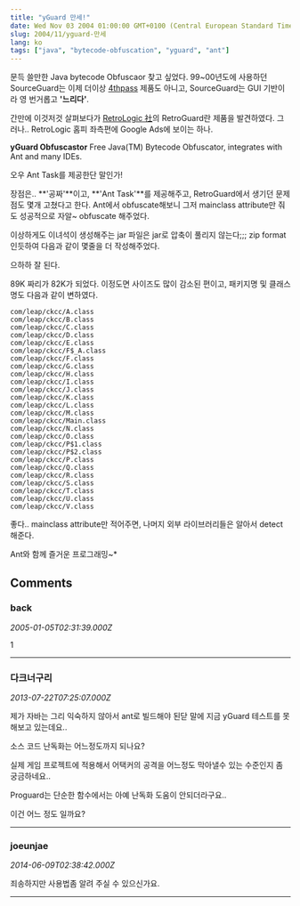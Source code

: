```yaml
---
title: "yGuard 만세!"
date: Wed Nov 03 2004 01:00:00 GMT+0100 (Central European Standard Time)
slug: 2004/11/yguard-만세
lang: ko
tags: ["java", "bytecode-obfuscation", "yguard", "ant"]
---
```


문득 쓸만한 Java bytecode Obfuscaor 찾고 싶었다.
99~00년도에 사용하던 SourceGuard는 이제 더이상 [4thpass](http://www.4thpass.com/) 제품도 아니고,
SourceGuard는 GUI 기반이라 영 번거롭고 **'느리다'**.

간만에 이것저것 살펴보다가 [RetroLogic 社](http://www.retrologic.com)의 RetroGuard란 
제품을 발견하였다. 그러나.. RetroLogic 홈피 좌측편에 Google Ads에 
보이는 하나. 

**yGuard Obfuscastor**
Free Java(TM) Bytecode Obfuscator, integrates with Ant and many IDEs.

오우 Ant Task를 제공한단 말인가!

장점은.. **'공짜'**이고, **'Ant Task'**를 제공해주고, RetroGuard에서
생기던 문제점도 몇개 고쳤다고 한다. Ant에서 obfuscate해보니 
그저 mainclass attribute만 줘도 성공적으로 자알~ obfuscate 해주었다.

   

이상하게도 이녀석이 생성해주는 jar 파일은 jar로 압축이 풀리지 않는다;;;
zip format 인듯하여 다음과 같이 몇줄을 더 작성해주었다.

으하하 잘 된다.

89K 짜리가 82K가 되었다. 이정도면 사이즈도 많이 감소된 편이고,
패키지명 및 클래스명도 다음과 같이 변하였다.

```
com/leap/ckcc/A.class
com/leap/ckcc/B.class
com/leap/ckcc/C.class
com/leap/ckcc/D.class
com/leap/ckcc/E.class
com/leap/ckcc/F$_A.class
com/leap/ckcc/F.class
com/leap/ckcc/G.class
com/leap/ckcc/H.class
com/leap/ckcc/I.class
com/leap/ckcc/J.class
com/leap/ckcc/K.class
com/leap/ckcc/L.class
com/leap/ckcc/M.class
com/leap/ckcc/Main.class
com/leap/ckcc/N.class
com/leap/ckcc/O.class
com/leap/ckcc/P$1.class
com/leap/ckcc/P$2.class
com/leap/ckcc/P.class
com/leap/ckcc/Q.class
com/leap/ckcc/R.class
com/leap/ckcc/S.class
com/leap/ckcc/T.class
com/leap/ckcc/U.class
com/leap/ckcc/V.class
```

좋다.. mainclass attribute만 적어주면, 나머지 외부 라이브러리들은
알아서 detect 해준다.

Ant와 함께 즐거운 프로그래밍~*

## Comments

### back
*2005-01-05T02:31:39.000Z*

1

---

### 다크너구리
*2013-07-22T07:25:07.000Z*

제가 자바는 그리 익숙하지 않아서 ant로 빌드해야 된닫 말에 지금 yGuard 테스트를 못해보고 있는데요..

소스 코드 난독화는 어느정도까지 되나요?

실제 게임 프로젝트에 적용해서 어택커의 공격을 어느정도 막아낼수 있는 수준인지 좀 궁금하네요..

Proguard는 단순한 함수에서는 아예 난독화 도움이 안되더라구요..

이건 어느 정도 일까요?

---

### joeunjae
*2014-06-09T02:38:42.000Z*

죄송하지만 사용법좀 알려 주실 수 있으신가요.

---
